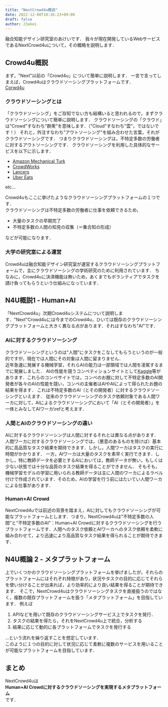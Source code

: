 ```yaml
---
title: "NextCrowd4u概説"
date: 2022-12-08T10:26:23+09:00
draft: false
author: 23akei
---
```


融合知能デザイン研究室のあけいです．
我々が現在開発しているWebサービスであるNextCrowd4uについて，その概略を説明します．

## Crowd4u概説
まず，"Next"以前の「Crowd4u」について簡単に説明します．
一言で言ってしまえば，Crowd4uはクラウドソーシングプラットフォームです．\
[Corwd4u](https://crowd4u.org/)

### クラウドソーシングとは
「クラウドソーシング」をご存知でない方も結構いると思われるので，まずクラウドソーシングについて簡単に説明します．
クラウドソーシングの「クラウド」は"Crowd"すなわち"群衆"を意味します．（"Cloud"すなわち"雲"，ではないです！）
それと，外注すなわち"アウトソーシング"を組み合わせた言葉，それがクラウドソーシングです．
つまりクラウドソーシングは，不特定多数の労働者に対するアウトソーシングです．
クラウドソーシングを利用した具体的なサービスを以下に示します．
* [Amazon Mechanical Turk](https://www.mturk.com/)
* [CrowdWorks](https://crowdworks.jp/)
* [Lancers](https://www.lancers.jp/)
* [Uber Eats](https://www.ubereats.com/)

etc...

Crowd4uもここに挙げたようなクラウドソーシングプラットフォームの１つです．\
クラウドソーシングは不特定多数の労働者に仕事を依頼できるため，
* 大量のタスクの早期完了
* 不特定多数の人間の知見の収集（＝集合知の形成）

などが可能になります．

### 大学の研究室による運営
Crowd4uは融合知能デザイン研究室が運営するクラウドソーシングプラットフォームで，主にクラウドソーシングの学術研究のために利用されています．
ちなみに，Crowd4uに決済機能は無いため，あくまでもボランティアでタスクを請け負ってもらうという仕組みになっています．

## N4U概説1 - Human+AI
「NextCrowd4u」次期Crowd4uシステムについて説明します．"Next"Crowd4uには今までのCrowd4u，ひいては既存のクラウドソーシングプラットフォームと大きく異なる点があります．それはすなわち"AI"です．

### AIに対するクラウドソーシング
クラウドソーシングというのは"人間"にタスクをこなしてもらうというのが一般的ですが，現在では人間にその対象は人間に留まりません．\
近年急速に発展する機械学習，それらAIの能力は一部領域では人間を凌駕するまでに発展しました．
AIの性能を競うコンペティションサイトとして[Kaggle](https://www.kaggle.com/)等があります．これらのコンペサイトでは，コンペのお題に対して不特定多数のAI開発者が各々のAIの性能を競い，コンペの主催者はAIやAIによって得られたお題の結果を得ます．
これは不特定多数のAI（とその開発者）に対するクラウドソーシングといえます．
従来のクラウドソーシングのタスク依頼対象である人間ワーカに対して，AIによるクラウドソーシングにおいて「AI（とその開発者）」を一体とみなしてAIワーカ\refと考えます．

### 人間とAIのクラウドソーシングの違い
AIに対するクラウドソーシングは人間に対するそれとは異なる点があります．
人間ワーカに対するクラウドソーシングでは，（悪意のあるものを除けば）基本的に高品質なタスク結果を期待できます．しかし，人間ワーカはタスクの実行に時間がかかります．
一方，AIワーカは大量のタスクを素早く実行できます．しかし，特に教師データを必要とするAIにおいては，教師データが無い，もしくは少ない状態では十分な品質のタスク結果を得ることができません．
そもそも，機械学習モデルの学習に用いられる教師データは主に人間のワーカによるラベル付けで作成されています．そのため，AIの学習を行う前にはたいてい人間ワーカによる仕事があります．

### Human+AI Crowd
NextCrowd4uでは前述の背景を踏まえ，AIに対してもクラウドソーシングが可能なプラットフォームとします．つまり，NextCrowd4uは"不特定多数の人間"と"不特定多数のAI"：Human+AI Crowdに対するクラウドソーシングを行うプラットフォームです．人間へのタスク依頼とAIワーカへのタスク依頼を柔軟に組み合わせて，より迅速により高品質なタスク結果を得られることが期待できます．

## N4U概論 2 - メタプラットフォーム
上でいくつかのクラウドソーシングプラットフォームを挙げましたが，それらのプラットフォームにはそれぞれ特徴があり，状況やタスクの目的に応じてそれらを使い分けることが出来れば，より効率的により良い結果を得ることが期待できます．
そこで，NextCrowd4uはクラウドソーシングタスクを直接扱うのではなく，複数の既存プラットフォームを扱う「メタプラットフォーム」を目指しています．
例えば
1. APIなどを用いて既存のクラウドソーシングサービス上でタスクを発行．
2. タスクの結果を得たら，それをNextCrowd4u上で統合，分析する
3. 結果に応じて動的に各プラットフォームでタスクを発行する

...という流れを繰り返すことを想定しています．\
このように１つの目的に対して状況に応じて柔軟に複数のサービスを用いることが可能なプラットフォームを目指しています．

## まとめ
NextCrowd4uは\
**Human+AI Crowdに対するクラウドソーシングを実現するメタプラットフォーム**\
です．
